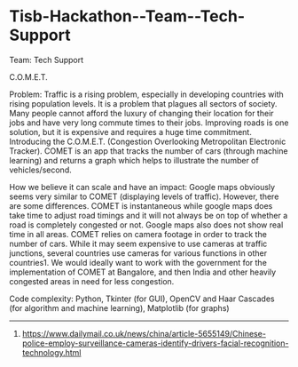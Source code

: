 # Tisb-Hackathon--Team--Tech-Support

Team: Tech Support

C.O.M.E.T.

Problem: Traffic is a rising problem, especially in developing countries with rising population levels. It is a problem that plagues all sectors of society. Many people cannot afford the luxury of changing their location for their jobs and have very long commute times to their jobs. Improving roads is one solution, but it is expensive and requires a huge time commitment. Introducing the C.O.M.E.T. (Congestion Overlooking Metropolitan Electronic Tracker). COMET is an app that tracks the number of cars (through machine learning) and returns a graph which helps to illustrate the number of vehicles/second. 

How we believe it can scale and have an impact: Google maps obviously seems very similar to COMET (displaying levels of traffic). However, there are some differences. COMET is instantaneous while google maps does take time to adjust road timings and it will not always be on top of whether a road is completely congested or not. Google maps also does not show real time in all areas. COMET relies on camera footage in order to track the number of cars. While it may seem expensive to use cameras at traffic junctions, several countries use cameras for various functions in other countries1. We would ideally want to work with the government for the implementation of COMET at Bangalore, and then India and other heavily congested areas in need for less congestion.

Code complexity: Python, Tkinter (for GUI), OpenCV and Haar Cascades (for algorithm and machine learning), Matplotlib (for graphs)





______________________________________________________________________________________________________________________________________________________________
1)	https://www.dailymail.co.uk/news/china/article-5655149/Chinese-police-employ-surveillance-cameras-identify-drivers-facial-recognition-technology.html
